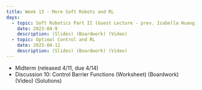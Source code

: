 ```yaml
---
title: Week 13 - More Soft Robots and RL
days:
  - topic: Soft Robotics Part II (Guest Lecture - prev. Isabella Huang)
    date: 2023-04-9
    description: (Slides) (Boardwork) (Video)
  - topic: Optimal Control and RL
    date: 2023-04-11
    description: (Slides) (Boardwork) (Video)
---
```


- Midterm (released 4/11, due 4/14)
- Discussion 10: Control Barrier Functions (Worksheet) (Boardwork) (Video) (Solutions)

<a id="Week14"></a>
